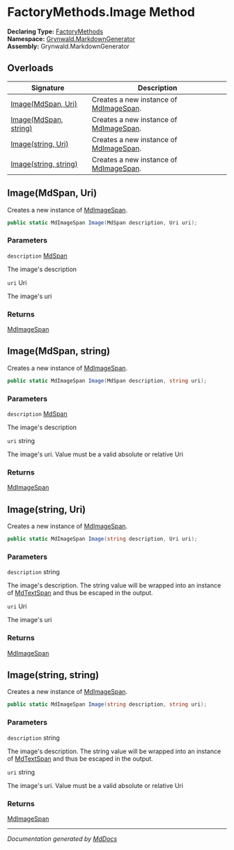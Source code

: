 ﻿<!--  
  <auto-generated>   
    The contents of this file were generated by a tool.  
    Changes to this file may be list if the file is regenerated  
  </auto-generated>   
-->

# FactoryMethods.Image Method

**Declaring Type:** [FactoryMethods](../index.md)  
**Namespace:** [Grynwald.MarkdownGenerator](../../index.md)  
**Assembly:** Grynwald.MarkdownGenerator

## Overloads

| Signature                                    | Description                                                           |
| -------------------------------------------- | --------------------------------------------------------------------- |
| [Image(MdSpan, Uri)](#imagemdspan-uri)       | Creates a new instance of [MdImageSpan](../../MdImageSpan/index.md).  |
| [Image(MdSpan, string)](#imagemdspan-string) | Creates a new instance of [MdImageSpan](../../MdImageSpan/index.md).  |
| [Image(string, Uri)](#imagestring-uri)       | Creates a new instance of [MdImageSpan](../../MdImageSpan/index.md).  |
| [Image(string, string)](#imagestring-string) | Creates a new instance of [MdImageSpan](../../MdImageSpan/index.md).  |

## Image(MdSpan, Uri)

Creates a new instance of [MdImageSpan](../../MdImageSpan/index.md). 

```csharp
public static MdImageSpan Image(MdSpan description, Uri uri);
```

### Parameters

`description`  [MdSpan](../../MdSpan/index.md)

The image's description

`uri`  Uri

The image's uri

### Returns

[MdImageSpan](../../MdImageSpan/index.md)

## Image(MdSpan, string)

Creates a new instance of [MdImageSpan](../../MdImageSpan/index.md). 

```csharp
public static MdImageSpan Image(MdSpan description, string uri);
```

### Parameters

`description`  [MdSpan](../../MdSpan/index.md)

The image's description

`uri`  string

The image's uri. Value must be a valid absolute or relative Uri

### Returns

[MdImageSpan](../../MdImageSpan/index.md)

## Image(string, Uri)

Creates a new instance of [MdImageSpan](../../MdImageSpan/index.md). 

```csharp
public static MdImageSpan Image(string description, Uri uri);
```

### Parameters

`description`  string

The image's description.  The string value will be wrapped into an instance of [MdTextSpan](../../MdTextSpan/index.md) and thus be escaped in the output.

`uri`  Uri

The image's uri

### Returns

[MdImageSpan](../../MdImageSpan/index.md)

## Image(string, string)

Creates a new instance of [MdImageSpan](../../MdImageSpan/index.md). 

```csharp
public static MdImageSpan Image(string description, string uri);
```

### Parameters

`description`  string

The image's description.  The string value will be wrapped into an instance of [MdTextSpan](../../MdTextSpan/index.md) and thus be escaped in the output.

`uri`  string

The image's uri. Value must be a valid absolute or relative Uri

### Returns

[MdImageSpan](../../MdImageSpan/index.md)

___

*Documentation generated by [MdDocs](https://github.com/ap0llo/mddocs)*

